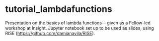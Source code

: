 # tutorial_lambdafunctions
Presentation on the basics of lambda functions-- given as a Fellow-led workshop at Insight.
Jupyter notebook set up to be used as slides, using RISE (https://github.com/damianavila/RISE).
